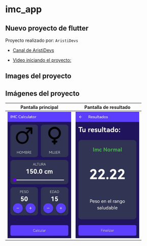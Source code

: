 # imc_app

## Nuevo proyecto de flutter
Proyecto realizado por: `AristiDevs`
- [Canal de AristiDevs](https://www.youtube.com/@AristiDevs)

- [Video iniciando el proyecto:](https://youtu.be/IKG1eV2SetA?si=q9lXpfLUgGngh7R_&t=16716)

## Images del proyecto

## Imágenes del proyecto

| Pantalla principal | Pantalla de resultado |
|--------------------|----------------------|
| <img src="lib/img_readme/img_main.jpg" alt="Pantalla del main principal" width="200"/> | <img src="lib/img_readme/img_result.jpg" alt="Pantalla del resultado" width="200"/> |





